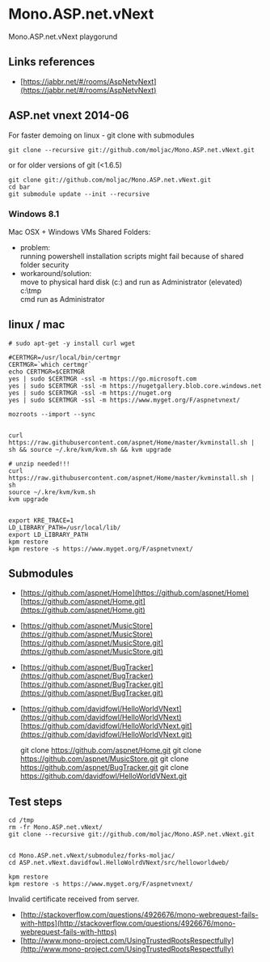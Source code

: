 # Mono.ASP.net.vNext

Mono.ASP.net.vNext playgorund

## Links references

*	[https://jabbr.net/#/rooms/AspNetvNext](https://jabbr.net/#/rooms/AspNetvNext)

## ASP.net vnext 2014-06

For faster demoing on linux - git clone with submodules

	git clone --recursive git://github.com/moljac/Mono.ASP.net.vNext.git

or for older versions of git (<1.6.5)	

	git clone git://github.com/moljac/Mono.ASP.net.vNext.git
	cd bar
	git submodule update --init --recursive
	
### Windows 8.1

Mac OSX + Windows VMs Shared Folders:

*	problem:	
	running powershell installation scripts might fail because of shared folder security
*	workaround/solution:	
	move to physical hard disk (c:)	and run as Administrator (elevated)
	c:\tmp	
	cmd run as Administrator



## linux / mac

	# sudo apt-get -y install curl wget 
	
	#CERTMGR=/usr/local/bin/certmgr
	CERTMGR=`which certmgr`
	echo CERTMGR=$CERTMGR
	yes | sudo $CERTMGR -ssl -m https://go.microsoft.com
	yes | sudo $CERTMGR -ssl -m https://nugetgallery.blob.core.windows.net
	yes | sudo $CERTMGR -ssl -m https://nuget.org
	yes | sudo $CERTMGR -ssl -m https://www.myget.org/F/aspnetvnext/

	mozroots --import --sync
	
	
	curl https://raw.githubusercontent.com/aspnet/Home/master/kvminstall.sh | sh && source ~/.kre/kvm/kvm.sh && kvm upgrade
	
	# unzip needed!!!
	curl https://raw.githubusercontent.com/aspnet/Home/master/kvminstall.sh | sh
	source ~/.kre/kvm/kvm.sh 
	kvm upgrade
	
	
	export KRE_TRACE=1
	LD_LIBRARY_PATH=/usr/local/lib/
	export LD_LIBRARY_PATH
	kpm restore
	kpm restore -s https://www.myget.org/F/aspnetvnext/
	



	
	
## Submodules


*	[https://github.com/aspnet/Home](https://github.com/aspnet/Home)
	[https://github.com/aspnet/Home.git](https://github.com/aspnet/Home.git)
*	[https://github.com/aspnet/MusicStore](https://github.com/aspnet/MusicStore)
	[https://github.com/aspnet/MusicStore.git](https://github.com/aspnet/MusicStore.git)
*	[https://github.com/aspnet/BugTracker](https://github.com/aspnet/BugTracker)
	[https://github.com/aspnet/BugTracker.git](https://github.com/aspnet/BugTracker.git)
*	[https://github.com/davidfowl/HelloWorldVNext](https://github.com/davidfowl/HelloWorldVNext)
	[https://github.com/davidfowl/HelloWorldVNext.git](https://github.com/davidfowl/HelloWorldVNext.git)



	git clone https://github.com/aspnet/Home.git
	git clone https://github.com/aspnet/MusicStore.git
	git clone https://github.com/aspnet/BugTracker.git
	git clone https://github.com/davidfowl/HelloWorldVNext.git
	
## Test steps

	cd /tmp
	rm -fr Mono.ASP.net.vNext/
	git clone --recursive git://github.com/moljac/Mono.ASP.net.vNext.git
	
	
	cd Mono.ASP.net.vNext/submodulez/forks-moljac/
	cd ASP.net.vNext.davidfowl.HelloWolrdVNext/src/helloworldweb/
	
	kpm restore 
	kpm restore -s https://www.myget.org/F/aspnetvnext/

	
	
 Invalid certificate received from server.	
 
*	[http://stackoverflow.com/questions/4926676/mono-webrequest-fails-with-https](http://stackoverflow.com/questions/4926676/mono-webrequest-fails-with-https)
*	[http://www.mono-project.com/UsingTrustedRootsRespectfully](http://www.mono-project.com/UsingTrustedRootsRespectfully)
